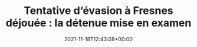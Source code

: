 ---
isIndex: false
title: "Tentative d‘évasion à Fresnes déjouée : la détenue mise en examen"
date: 2021-11-18T12:43:08+00:00
publications_concerned:
  - joseph-hazan
press:
  title: Le Figaro
  url: https://www.lefigaro.fr/flash-actu/tentative-d-evasion-a-fresnes-dejouee-la-detenue-mise-en-examen-20211118
---